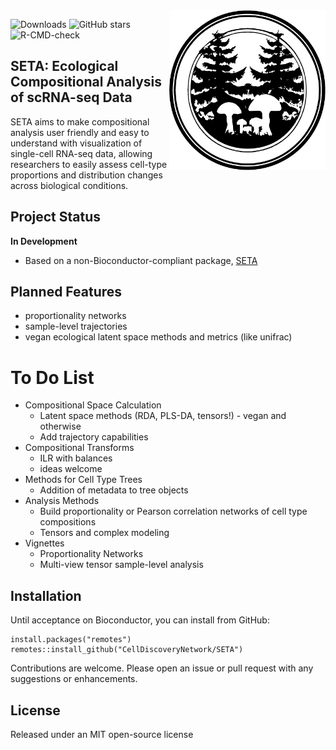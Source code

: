 <img src="docs/SETAsmall.jpg?raw=true" align="right" width=250px>  

![Downloads](https://img.shields.io/github/downloads/CellDiscoveryNetwork/SETA/total)
![GitHub stars](https://img.shields.io/github/stars/CellDiscoveryNetwork/SETA?style=social)
![R-CMD-check](https://github.com/CellDiscoveryNetwork/SETA/workflows/R-CMD-check/badge.svg)

## SETA: Ecological Compositional Analysis of scRNA-seq Data

SETA aims to make compositional analysis user friendly and easy to understand with visualization of single-cell RNA-seq data, allowing researchers to easily assess cell-type proportions and distribution changes across biological conditions.

## Project Status

**In Development**

- Based on a non-Bioconductor-compliant package, [SETA](https://github.com/jo-m-lab/SETA)

## Planned Features

- proportionality networks
- sample-level trajectories
- vegan ecological latent space methods and metrics (like unifrac)

# To Do List

- Compositional Space Calculation
  - Latent space methods (RDA, PLS-DA, tensors!) - vegan and otherwise
  - Add trajectory capabilities
- Compositional Transforms
  - ILR with balances
  - ideas welcome
- Methods for Cell Type Trees
  - Addition of metadata to tree objects
- Analysis Methods
  - Build proportionality or Pearson correlation networks of cell type compositions
  - Tensors and complex modeling
- Vignettes
  - Proportionality Networks
  - Multi-view tensor sample-level analysis

## Installation

Until acceptance on Bioconductor, you can install from GitHub:

```{r}
install.packages("remotes")
remotes::install_github("CellDiscoveryNetwork/SETA")
```

Contributions are welcome. Please open an issue or pull request with any suggestions or enhancements. 

## License

Released under an MIT open-source license
